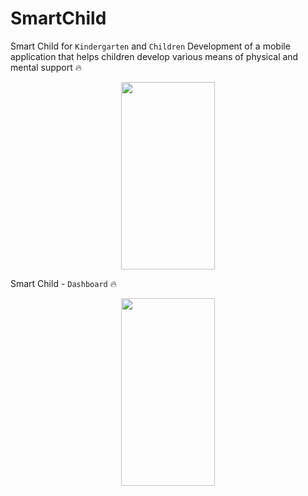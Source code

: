 ﻿# SmartChild


 Smart Child for `Kindergarten` and `Children` Development of a mobile application that helps children develop various means of physical and mental support 🔥

<div style="width=100%; flex-direction: row; display: flex; justify-content: space-around; align-items: center;">
<img src="https://github.com/JasurbekRuzimov/SmartChild/assets/82991168/d44cea4a-a7d9-447b-aed9-7ed5930f57d3" width="150" height="300" />
</div>

 Smart Child - `Dashboard` 🔥

<div style="width=100%; flex-direction: row; display: flex; justify-content: space-around; align-items: center;">
<img src="https://github.com/JasurbekRuzimov/SmartChild/assets/82991168/2fd02b0b-6b0a-4200-a10d-0ee399a5ddb9" width="150" height="300" />
</div>
